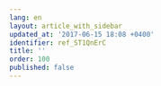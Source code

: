```yaml
---
lang: en
layout: article_with_sidebar
updated_at: '2017-06-15 18:08 +0400'
identifier: ref_ST1QnErC
title: ''
order: 100
published: false
---
```

## 